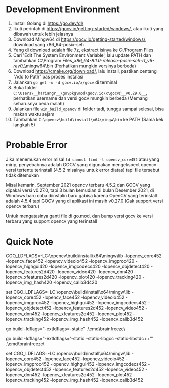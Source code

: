 # Development Environment
1. Install Golang di https://go.dev/dl/
2. Ikuti perintah di https://gocv.io/getting-started/windows/, atau ikuti yang dibawah untuk lebih jelasnya
3. Download Mingw64 di https://gocv.io/getting-started/windows/, download yang x86_64-posix-seh
4. Yang di download adalah file 7z, ekstract isinya ke C:/Program Files
5. Cari 'Edit The System Environment Variable', lalu update PATH dan tambahkan C:\Program Files\__x86_64-8.1.0-release-posix-seh-rt_v6-rev0__\mingw64\bin (Perhatikan mungkin versinya berbeda)
6. Download https://cmake.org/download/, lalu install, pastikan centang "Add to Path" pas proses instalasi
7. Jalankan `go get -u -d gocv.io/x/gocv` di terminal
8. Buka folder `C:\Users\__hariangr__\go\pkg\mod\gocv.io\x\gocv@__v0.29.0__`, perhatikan username dan versi gocv mungkin berbeda (Memang seharusnya beda malah)
9. Jalankan file `win_build_opencv` di folder tadi, tunggu sampai selesai, bisa makan waktu sejam
10. Tambahkan `C:\opencv\build\install\x64\mingw\bin` ke PATH (Sama kek langkah 5)


# Probable Error
Jika menemukan error misal `ld cannot find -l opencv_core452` atau yang mirip, penyebabnya adalah GOCV yang digunakan mengekspect opencv versi tertentu terinstall (4.5.2 misalnya untuk error diatas) tapi file tersebut tidak ditemukan

Misal kemarin, September 2021 opencv terbaru 4.5.2 dan GOCV yang dipakai versi v0.27.0, tapi 3 bulan kemudian di bulan Desember 2021, di Windows baru coba diinstalin baru gabisa karena OpenCV yang terinstall adalah 4.5.4 tapi GOCV yang di aplikasi ini masih v0.27.0 (Gak support versi opencv terbaru)

Untuk mengatasinya ganti file di go.mod, dan bump versi gocv ke versi terbaru yang support opencv yang terinstall

# Quick Note
CGO_LDFLAGS=-LC:\opencv\build\install\x64\mingw\lib -lopencv_core452 -lopencv_face452 -lopencv_videoio452 -lopencv_imgproc420 -lopencv_highgui420 -lopencv_imgcodecs420 -lopencv_objdetect420 -lopencv_features2d420 -lopencv_video420 -lopencv_dnn420 -lopencv_xfeatures2d420 -lopencv_plot420 -lopencv_tracking420 -lopencv_img_hash420 -lopencv_calib3d420


set CGO_LDFLAGS=-LC:\opencv\build\install\x64\mingw\lib -lopencv_core452 -lopencv_face452 -lopencv_videoio452 -lopencv_imgproc452 -lopencv_highgui452 -lopencv_imgcodecs452 -lopencv_objdetect452 -lopencv_features2d452 -lopencv_video452 -lopencv_dnn452 -lopencv_xfeatures2d452 -lopencv_plot452 -lopencv_tracking452 -lopencv_img_hash452 -lopencv_calib3d452

go build -ldflags="-extldflags=-static" .\cmd\brainfreeze\

go build -ldflags="-extldflags='-static -static-libgcc -static-libstdc++'" .\cmd\brainfreeze\



set CGO_LDFLAGS=-LC:\opencv\build\install\x64\mingw\lib -lopencv_core452 -lopencv_face452 -lopencv_videoio452 -lopencv_imgproc452 -lopencv_highgui452 -lopencv_imgcodecs452 -lopencv_objdetect452 -lopencv_features2d452 -lopencv_video452 -lopencv_dnn452 -lopencv_xfeatures2d452 -lopencv_plot452 -lopencv_tracking452 -lopencv_img_hash452 -lopencv_calib3d452
